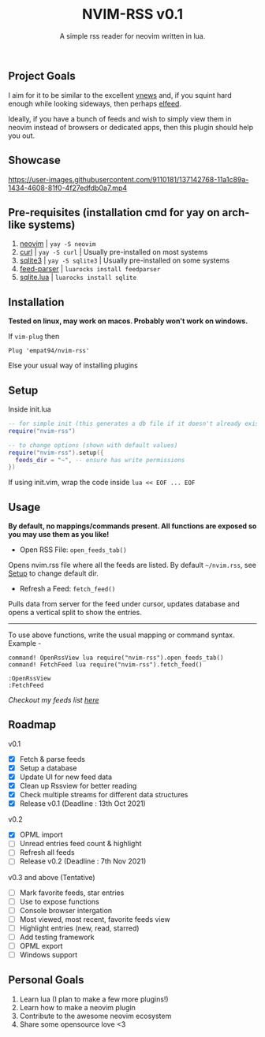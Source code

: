 <br />
<h1 align="center">NVIM-RSS v0.1</h1>
<p align="center">A simple rss reader for neovim written in lua.</p>
<br />

## Project Goals

I aim for it to be similar to the excellent [vnews](https://github.com/danchoi/vnews) and, if you squint hard enough while looking sideways, then perhaps [elfeed](https://github.com/skeeto/elfeed).

Ideally, if you have a bunch of feeds and wish to simply view them in neovim instead of browsers or dedicated apps, then this plugin should help you out.

## Showcase

https://user-images.githubusercontent.com/9110181/137142768-11a1c89a-1434-4608-81f0-4f27edfdb0a7.mp4

## Pre-requisites (installation cmd for yay on arch-like systems)

1. [neovim](https://neovim.io/) | `yay -S neovim`
2. [curl](https://curl.se/) | `yay -S curl` | Usually pre-installed on most systems
3. [sqlite3](https://sqlite.org/index.html) | `yay -S sqlite3` | Usually pre-installed on some systems
4. [feed-parser](https://github.com/slact/lua-feedparser) | `luarocks install feedparser`
5. [sqlite.lua](https://github.com/tami5/sqlite.lua) | `luarocks install sqlite`

## Installation

__Tested on linux, may work on macos. Probably won't work on windows.__

If `vim-plug` then

```vim
Plug 'empat94/nvim-rss'
```

Else your usual way of installing plugins

## Setup

Inside init.lua

```lua
-- for simple init (this generates a db file if it doesn't already exists)
require("nvim-rss")

-- to change options (shown with default values)
require("nvim-rss").setup({
  feeds_dir = "~", -- ensure has write permissions
})
```

If using init.vim, wrap the code inside `lua << EOF ... EOF`

## Usage

__By default, no mappings/commands present. All functions are exposed so you may use them as you like!__

* Open RSS File: `open_feeds_tab()`

Opens nvim.rss file where all the feeds are listed. By default `~/nvim.rss`, see [Setup](#Setup) to change default dir.

* Refresh a Feed: `fetch_feed()`

Pulls data from server for the feed under cursor, updates database and opens a vertical split to show the entries.

---

To use above functions, write the usual mapping or command syntax. Example -

```vim
command! OpenRssView lua require("nvim-rss").open_feeds_tab()
command! FetchFeed lua require("nvim-rss").fetch_feed()
```

```vim
:OpenRssView
:FetchFeed
```

_Checkout my feeds list [here](https://github.com/EMPAT94/dotfiles/blob/main/nvim/.config/nvim/nvim.rss)_

## Roadmap

v0.1

- [X] Fetch & parse feeds
- [X] Setup a database
- [X] Update UI for new feed data
- [X] Clean up Rssview for better reading
- [X] Check multiple streams for different data structures
- [X] Release v0.1 (Deadline : 13th Oct 2021)

v0.2

- [X] OPML import
- [ ] Unread entries feed count & highlight
- [ ] Refresh all feeds
- [ ] Release v0.2 (Deadline : 7th Nov 2021)

v0.3 and above (Tentative)

- [ ] Mark favorite feeds, star entries
- [ ] Use <Plug> to expose functions
- [ ] Console browser intergation
- [ ] Most viewed, most recent, favorite feeds view
- [ ] Highlight entries (new, read, starred)
- [ ] Add testing framework
- [ ] OPML export
- [ ] Windows support

## Personal Goals

1. Learn lua (I plan to make a few more plugins!)
2. Learn how to make a neovim plugin
3. Contribute to the awesome neovim ecosystem
4. Share some opensource love <3
